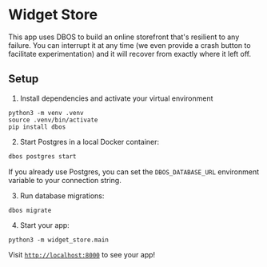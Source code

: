# Widget Store

This app uses DBOS to build an online storefront that's resilient to any failure.
You can interrupt it at any time (we even provide a crash button to facilitate experimentation) and it will recover from exactly where it left off.

## Setup

1. Install dependencies and activate your virtual environment

```shell
python3 -m venv .venv
source .venv/bin/activate
pip install dbos
```

2. Start Postgres in a local Docker container:

```bash
dbos postgres start
```

If you already use Postgres, you can set the `DBOS_DATABASE_URL` environment variable to your connection string.

3. Run database migrations:

```shell
dbos migrate
```

4. Start your app:

```shell
python3 -m widget_store.main
```

Visit [`http://localhost:8000`](http://localhost:8000) to see your app!